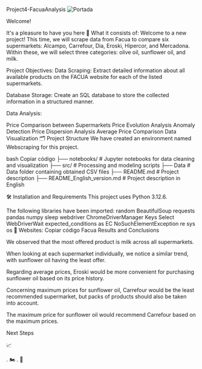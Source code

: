 Project4-FacuaAnalysis
![Portada](https://github.com/user-attachments/assets/c0260f21-3b70-4a12-9072-1be2d53f4852)


Welcome!

It's a pleasure to have you here
📝 What it consists of:
Welcome to a new project! This time, we will scrape data from Facua to compare six supermarkets: Alcampo, Carrefour, Dia, Eroski, Hipercor, and Mercadona. Within these, we will select three categories: olive oil, sunflower oil, and milk.

Project Objectives:
Data Scraping: Extract detailed information about all available products on the FACUA website for each of the listed supermarkets.

Database Storage: Create an SQL database to store the collected information in a structured manner.

Data Analysis:

Price Comparison between Supermarkets
Price Evolution Analysis
Anomaly Detection
Price Dispersion Analysis
Average Price Comparison
Data Visualization
🗂️ Project Structure
We have created an environment named Webscraping for this project.

bash
Copiar código
    ├── notebooks/           # Jupyter notebooks for data cleaning and visualization
    ├── src/                 # Processing and modeling scripts
    ├── Data                 # Data folder containing obtained CSV files
    ├── README.md            # Project description
    ├── README_English_version.md   # Project description in English
  
🛠️ Installation and Requirements
This project uses Python 3.12.6.

The following libraries have been imported:
random
BeautifulSoup
requests
pandas
numpy
sleep
webdriver
ChromeDriverManager
Keys
Select
WebDriverWait
expected_conditions as EC
NoSuchElementException
re
sys
os
📝 Websites:
Copiar código
Facua
Results and Conclusions

We observed that the most offered product is milk across all supermarkets.

When looking at each supermarket individually, we notice a similar trend, with sunflower oil having the least offer.

Regarding average prices, Eroski would be more convenient for purchasing sunflower oil based on its price history.

Concerning maximum prices for sunflower oil, Carrefour would be the least recommended supermarket, but packs of products should also be taken into account.

The maximum price for sunflower oil would recommend Carrefour based on the maximum prices.

Next Steps

📈

. 🏍️ . 🌟

